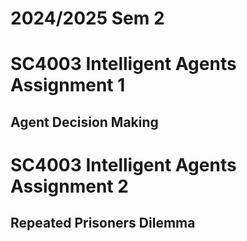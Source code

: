 # 2024/2025 Sem 2  

# SC4003 Intelligent Agents Assignment 1
## Agent Decision Making   


# SC4003 Intelligent Agents Assignment 2
## Repeated Prisoners Dilemma
